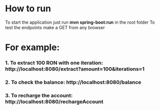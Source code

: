 # How to run
To start the application just run **mvn spring-boot:run** in the root folder
To test the endpoints make a GET from any browser
# For example:
### 1. To extract 100 RON with one iteration: http://localhost:8080/extract?amount=100&iterations=1
### 2. To check the balance: http://localhost:8080/balance
### 3. To recharge the account: http://localhost:8080/rechargeAccount
